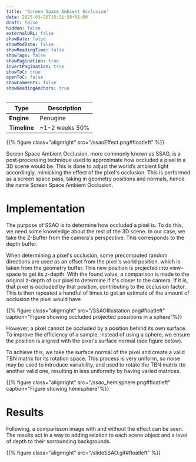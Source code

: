 ```yaml
---
title: 'Screen Space Ambient Occlusion'
date: 2025-03-26T15:31:50+01:00
draft: false
hidden: false
externalURL: false
showDate: false
showModDate: false
showReadingTime: false
showTags: false
showPagination: true
invertPagination: true
showToC: true
openToC: false
showComments: false
showHeadingAnchors: true
---
```



| Type          | Description   |
| -----------   | -----------   |
| **Engine**    | Penugine      |
| **Timeline**  | ~1-2 weeks 50%|


{{% figure class="alignright" src="/ssaoEffect.png#floatleft"  %}}
<!--more-->
Screen Space Ambient Occlusion, more commonly known as SSAO, is a post-processing technique used to approximate how occluded a pixel in a 3D scene would be. This is done to adjust the world’s ambient light accordingly, mimicking the effect of the pixel's occlusion. This is performed as a screen space pass, taking in geometry positions and normals, hence the name Screen Space Ambient Occlusion.

# Implementation

The purpose of SSAO is to determine how occluded a pixel is. To do this, we need some knowledge about the rest of the 3D scene. In our case, we take the Z-Buffer from the camera's perspective. This corresponds to the depth buffer.

When determining a pixel's occlusion, some precomputed random directions are used as an offset from the pixel's world position, which is taken from the geometry buffer. This new position is projected into view-space to get its z-depth. With the found value, a comparison is made to the original z-depth of our pixel to determine if it's closer to the camera. If it is, that pixel is occluded by that position, contributing to the occlusion factor. This is then repeated a handful of times to get an estimate of the amount of occlusion the pixel would have


{{% figure class="alignright" src="/SSAOIllustation.png#floatleft"  caption="Figure showing occluded projected possitions in a sphere"%}}

However, a pixel cannot be occluded by a position behind its own surface. To improve the efficiency of a sample, instead of using a sphere, we ensure the position is aligned with the pixel's surface normal (see figure below).

To achieve this, we take the surface normal of the pixel and create a valid TBN matrix for its rotation space. This process is very uniform, so noise may be used to introduce variability, and used to rotate the TBN matrix tto another valid one, resulting in less uniformity by having varied matrices.

{{% figure class="alignright" src="/ssao_hemisphere.png#floatleft"  caption="Figure showing hemisphere"%}}



# Results

Following, a comparisson image with and without the effect can be seen. The results act in a way to adding relation to each scene object and a level of depth to their sorrounding backgrounds.

{{% figure class="alignright" src="/slideSSAO.gif#floatleft"  %}}

